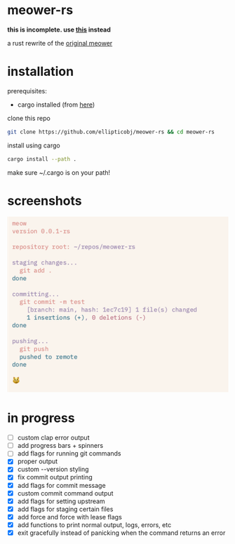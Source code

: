 # meower-rs
**this is incomplete. use [this](https://github.com/ellipticobj/meower) instead**

a rust rewrite of the [original meower](https://github.com/ellipticobj/meower)

# installation
prerequisites:
- cargo installed (from [here](https://rustup.rs))

clone this repo
```bash
git clone https://github.com/ellipticobj/meower-rs && cd meower-rs
```

install using cargo
```bash
cargo install --path .
```

make sure ~/.cargo is on your path!

# screenshots
![screenshot](assets/screenshot.png)

# in progress

- [ ] custom clap error output
- [ ] add progress bars + spinners
- [ ] add flags for running git commands
- [x] proper output
- [x] custom --version styling
- [x] fix commit output printing
- [x] add flags for commit message
- [x] custom commit command output
- [x] add flags for setting upstream
- [x] add flags for staging certain files
- [x] add force and force with lease flags
- [x] add functions to print normal output, logs, errors, etc
- [x] exit gracefully instead of panicking when the command returns an error

